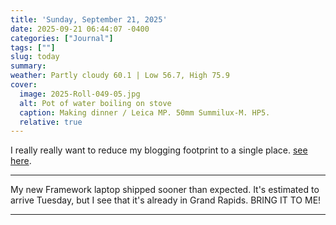 ```yaml
---
title: 'Sunday, September 21, 2025'
date: 2025-09-21 06:44:07 -0400
categories: ["Journal"]
tags: [""]
slug: today
summary: 
weather: Partly cloudy 60.1 | Low 56.7, High 75.9
cover: 
  image: 2025-Roll-049-05.jpg
  alt: Pot of water boiling on stove
  caption: Making dinner / Leica MP. 50mm Summilux-M. HP5.
  relative: true
---
```



I really really want to reduce my blogging footprint to a single place. [see here](/posts/2025/09/how-to-have-only-one-blog/).

----

My new Framework laptop shipped sooner than expected. It's estimated to arrive Tuesday, but I see that it's already in Grand Rapids. BRING IT TO ME!

----



